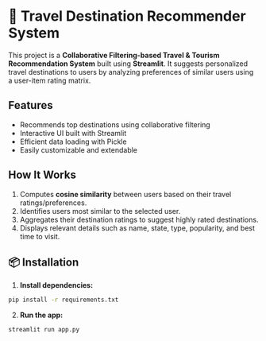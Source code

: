 # 🧭 Travel Destination Recommender System

This project is a **Collaborative Filtering-based Travel & Tourism Recommendation System** built using **Streamlit**. It suggests personalized travel destinations to users by analyzing preferences of similar users using a user-item rating matrix.

##  Features

- Recommends top destinations using collaborative filtering
- Interactive UI built with Streamlit
- Efficient data loading with Pickle
- Easily customizable and extendable

##  How It Works

1. Computes **cosine similarity** between users based on their travel ratings/preferences.
2. Identifies users most similar to the selected user.
3. Aggregates their destination ratings to suggest highly rated destinations.
4. Displays relevant details such as name, state, type, popularity, and best time to visit.


## 📦 Installation

1. **Install dependencies:**
```bash
pip install -r requirements.txt
```
2. **Run the app:**
```bash
streamlit run app.py
```
